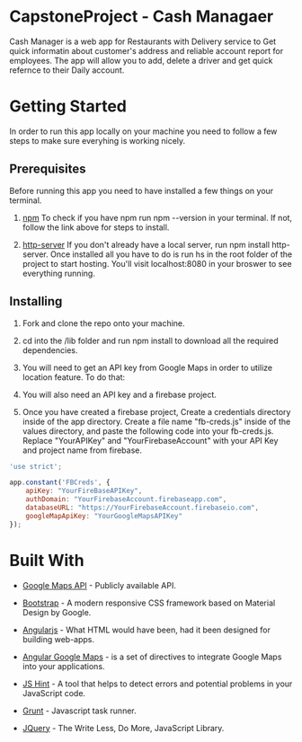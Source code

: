 # CapstoneProject - Cash Managaer

Cash Manager is a web app for Restaurants with Delivery service to Get quick informatin about customer's address and reliable account report for employees. The app will allow you to add, delete a driver and get quick refernce to their Daily account.

# Getting Started

In order to run this app locally on your machine you need to follow a few steps to make sure everyhing is working nicely.

## Prerequisites

Before running this app you need to have installed a few things on your terminal.

1. [npm](https://www.npmjs.com/get-npm?utm_source=house&utm_medium=homepage&utm_campaign=free%20orgs&utm_term=Install%20npm "npm Install") To check if you have npm run npm --version in your terminal. If not, follow the link above for steps to install.

2. [http-server](https://www.npmjs.com/package/http-server) If you don't already have a local server, run npm install http-server. Once installed all you have to do is run hs in the root folder of the project to start hosting. You'll visit localhost:8080 in your broswer to see everything running.

## Installing

1. Fork and clone the repo onto your machine.

2. cd into the /lib folder and run npm install to download all the required dependencies.

3. You will need to get an API key from Google Maps in order to utilize location feature. To do that:

4. You will also need an API key and a firebase project.

5. Once you have created a firebase project, Create a credentials directory inside of the app directory. Create a file name "fb-creds.js" inside of the values directory, and paste the following code into your fb-creds.js. Replace "YourAPIKey" and "YourFirebaseAccount" with your API Key and project name from firebase.

``` javascript
'use strict';

app.constant('FBCreds', {
    apiKey: "YourFireBaseAPIKey",
    authDomain: "YourFirebaseAccount.firebaseapp.com",
    databaseURL: "https://YourFirebaseAccount.firebaseio.com",
    googleMapApiKey: "YourGoogleMapsAPIKey"
});
```

# Built With


* [Google Maps API](https://www.youtube.com/) - Publicly available API.

* [Bootstrap](http://getbootstrap.com/getting-started/) - A modern responsive CSS framework based on Material Design by Google.

* [Angularjs](https://angularjs.org/) - What HTML would have been, had it been designed for building web-apps.

* [Angular Google Maps](http://angular-ui.github.io/angular-google-maps/#!/) - is a set of directives to integrate Google Maps into your applications.

* [JS Hint](http://jshint.com/) - A tool that helps to detect errors and potential problems in your JavaScript code.

* [Grunt](https://gruntjs.com/) - Javascript task runner.

* [JQuery](https://jquery.com/) - The Write Less, Do More, JavaScript Library.
